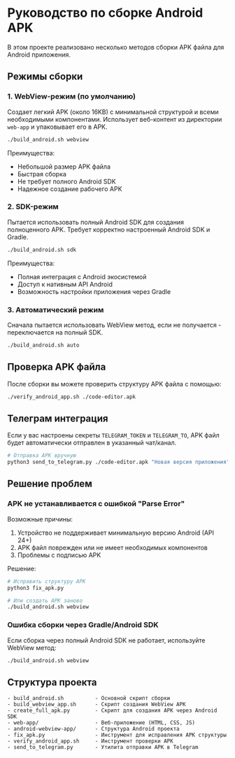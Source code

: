 # Руководство по сборке Android APK

В этом проекте реализовано несколько методов сборки APK файла для Android приложения.

## Режимы сборки

### 1. WebView-режим (по умолчанию)
Создает легкий APK (около 16KB) с минимальной структурой и всеми необходимыми компонентами.
Использует веб-контент из директории `web-app` и упаковывает его в APK.

```bash
./build_android.sh webview
```

Преимущества:
- Небольшой размер APK файла
- Быстрая сборка
- Не требует полного Android SDK
- Надежное создание рабочего APK

### 2. SDK-режим
Пытается использовать полный Android SDK для создания полноценного APK.
Требует корректно настроенный Android SDK и Gradle.

```bash
./build_android.sh sdk
```

Преимущества:
- Полная интеграция с Android экосистемой
- Доступ к нативным API Android
- Возможность настройки приложения через Gradle

### 3. Автоматический режим
Сначала пытается использовать WebView метод, если не получается - 
переключается на полный SDK.

```bash
./build_android.sh auto
```

## Проверка APK файла

После сборки вы можете проверить структуру APK файла с помощью:

```bash
./verify_android_app.sh ./code-editor.apk
```

## Телеграм интеграция

Если у вас настроены секреты `TELEGRAM_TOKEN` и `TELEGRAM_TO`, 
APK файл будет автоматически отправлен в указанный чат/канал.

```bash
# Отправка APK вручную
python3 send_to_telegram.py ./code-editor.apk "Новая версия приложения"
```

## Решение проблем

### APK не устанавливается с ошибкой "Parse Error"

Возможные причины:
1. Устройство не поддерживает минимальную версию Android (API 24+)
2. APK файл поврежден или не имеет необходимых компонентов
3. Проблемы с подписью APK

Решение:
```bash
# Исправить структуру APK
python3 fix_apk.py

# Или создать APK заново
./build_android.sh webview
```

### Ошибка сборки через Gradle/Android SDK

Если сборка через полный Android SDK не работает, используйте WebView метод:

```bash
./build_android.sh webview
```

## Структура проекта

```
- build_android.sh          - Основной скрипт сборки
- build_webview_app.sh      - Скрипт создания WebView APK
- create_full_apk.py        - Скрипт для создания APK через Android SDK
- web-app/                  - Веб-приложение (HTML, CSS, JS)
- android-webview-app/      - Структура Android проекта
- fix_apk.py                - Инструмент для исправления APK структуры
- verify_android_app.sh     - Инструмент проверки APK
- send_to_telegram.py       - Утилита отправки APK в Telegram
```